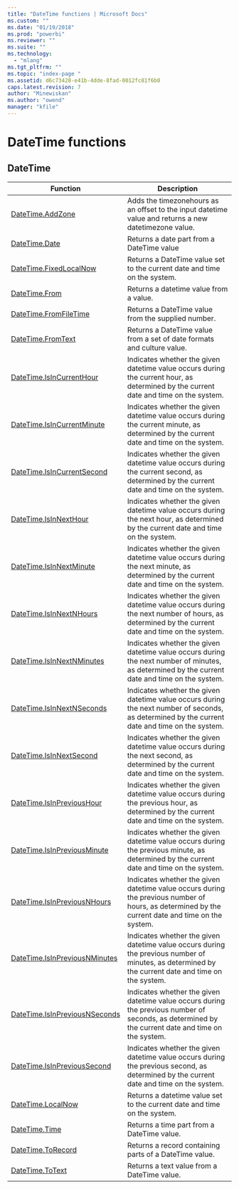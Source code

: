 ```yaml
---
title: "DateTime functions | Microsoft Docs"
ms.custom: ""
ms.date: "01/19/2018"
ms.prod: "powerbi"
ms.reviewer: ""
ms.suite: ""
ms.technology: 
  - "mlang"
ms.tgt_pltfrm: ""
ms.topic: "index-page "
ms.assetid: d6c73428-e41b-4dde-8fad-0012fc81f6b0
caps.latest.revision: 7
author: "Minewiskan"
ms.author: "owend"
manager: "kfile"
---
```

# DateTime functions
 
  
## <a name="__toc360789041"></a>DateTime  
  
|Function|Description|  
|------------|---------------|  
|[DateTime.AddZone](datetime-addzone.md)|Adds the timezonehours as an offset to the input datetime value and returns a new datetimezone value.|  
|[DateTime.Date](datetime-date.md)|Returns a date part from a DateTime value|  
|[DateTime.FixedLocalNow](datetime-fixedlocalnow.md)|Returns a DateTime value set to the current date and time on the system.|  
|[DateTime.From](datetime-from.md)|Returns a datetime value from a value.|  
|[DateTime.FromFileTime](datetime-fromfiletime.md)|Returns a DateTime value from the supplied number.|  
|[DateTime.FromText](datetime-fromtext.md)|Returns a DateTime value from a set of date formats and culture value.|
|[DateTime.IsInCurrentHour](datetime-isincurrenthour.md)|Indicates whether the given datetime value occurs during the current hour, as determined by the current date and time on the system.|
|[DateTime.IsInCurrentMinute](datetime-isincurrentminute.md)|Indicates whether the given datetime value occurs during the current minute, as determined by the current date and time on the system.|  
|[DateTime.IsInCurrentSecond](datetime-isincurrentsecond.md)|Indicates whether the given datetime value occurs during the current second, as determined by the current date and time on the system.|
|[DateTime.IsInNextHour](datetime-isinnexthour.md)|Indicates whether the given datetime value occurs during the next hour, as determined by the current date and time on the system.|
|[DateTime.IsInNextMinute](datetime-isinnextminute.md)|Indicates whether the given datetime value occurs during the next minute, as determined by the current date and time on the system.|
|[DateTime.IsInNextNHours](datetime-isinnextnhours.md)|Indicates whether the given datetime value occurs during the next number of hours, as determined by the current date and time on the system.|
|[DateTime.IsInNextNMinutes](datetime-isinnextnminutes.md)|Indicates whether the given datetime value occurs during the next number of minutes, as determined by the current date and time on the system.|
|[DateTime.IsInNextNSeconds](datetime-isinnextnseconds.md)|Indicates whether the given datetime value occurs during the next number of seconds, as determined by the current date and time on the system.|
|[DateTime.IsInNextSecond](datetime-isinnextsecond.md)|Indicates whether the given datetime value occurs during the next second, as determined by the current date and time on the system.|
|[DateTime.IsInPreviousHour](datetime-isinprevioushour.md)|Indicates whether the given datetime value occurs during the previous hour, as determined by the current date and time on the system.|
|[DateTime.IsInPreviousMinute](datetime-isinpreviousminute.md)|Indicates whether the given datetime value occurs during the previous minute, as determined by the current date and time on the system.|
|[DateTime.IsInPreviousNHours](datetime-isinpreviousnhours.md)|Indicates whether the given datetime value occurs during the previous number of hours, as determined by the current date and time on the system.|
|[DateTime.IsInPreviousNMinutes](datetime-isinpreviousnminutes.md)|Indicates whether the given datetime value occurs during the previous number of minutes, as determined by the current date and time on the system.|
|[DateTime.IsInPreviousNSeconds](datetime-isinpreviousnseconds.md)|Indicates whether the given datetime value occurs during the previous number of seconds, as determined by the current date and time on the system.|
|[DateTime.IsInPreviousSecond](datetime-isinprevioussecond.md)|Indicates whether the given datetime value occurs during the previous second, as determined by the current date and time on the system.|
|[DateTime.LocalNow](datetime-localnow.md)|Returns a datetime value set to the current date and time on the system.|  
|[DateTime.Time](datetime-time.md)|Returns a time part from a DateTime value.|  
|[DateTime.ToRecord](datetime-torecord.md)|Returns a record containing parts of a DateTime value.|  
|[DateTime.ToText](datetime-totext.md)|Returns a text value from a DateTime value.|  
  
